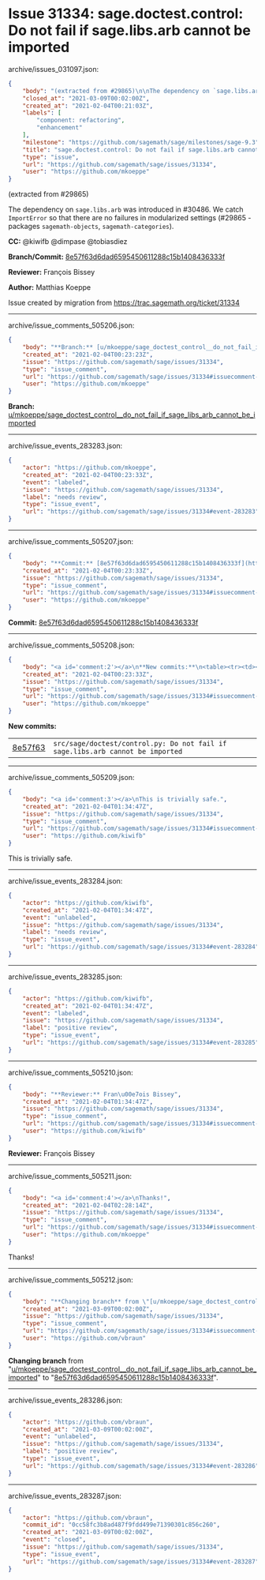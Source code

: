 # Issue 31334: sage.doctest.control: Do not fail if sage.libs.arb cannot be imported

archive/issues_031097.json:
```json
{
    "body": "(extracted from #29865)\n\nThe dependency on `sage.libs.arb` was introduced in #30486. \nWe catch `ImportError` so that there are no failures in modularized \nsettings (#29865 - packages `sagemath-objects`, `sagemath-categories`).\n\n\n\n**CC:**  @kiwifb @dimpase @tobiasdiez\n\n**Branch/Commit:** [8e57f63d6dad6595450611288c15b1408436333f](https://github.com/sagemath/sagetrac-mirror/commit/8e57f63d6dad6595450611288c15b1408436333f)\n\n**Reviewer:** Fran\u00e7ois Bissey\n\n**Author:** Matthias Koeppe\n\nIssue created by migration from https://trac.sagemath.org/ticket/31334\n\n",
    "closed_at": "2021-03-09T00:02:00Z",
    "created_at": "2021-02-04T00:21:03Z",
    "labels": [
        "component: refactoring",
        "enhancement"
    ],
    "milestone": "https://github.com/sagemath/sage/milestones/sage-9.3",
    "title": "sage.doctest.control: Do not fail if sage.libs.arb cannot be imported",
    "type": "issue",
    "url": "https://github.com/sagemath/sage/issues/31334",
    "user": "https://github.com/mkoeppe"
}
```
(extracted from #29865)

The dependency on `sage.libs.arb` was introduced in #30486. 
We catch `ImportError` so that there are no failures in modularized 
settings (#29865 - packages `sagemath-objects`, `sagemath-categories`).



**CC:**  @kiwifb @dimpase @tobiasdiez

**Branch/Commit:** [8e57f63d6dad6595450611288c15b1408436333f](https://github.com/sagemath/sagetrac-mirror/commit/8e57f63d6dad6595450611288c15b1408436333f)

**Reviewer:** François Bissey

**Author:** Matthias Koeppe

Issue created by migration from https://trac.sagemath.org/ticket/31334





---

archive/issue_comments_505206.json:
```json
{
    "body": "**Branch:** [u/mkoeppe/sage_doctest_control__do_not_fail_if_sage_libs_arb_cannot_be_imported](https://github.com/sagemath/sagetrac-mirror/tree/u/mkoeppe/sage_doctest_control__do_not_fail_if_sage_libs_arb_cannot_be_imported)",
    "created_at": "2021-02-04T00:23:23Z",
    "issue": "https://github.com/sagemath/sage/issues/31334",
    "type": "issue_comment",
    "url": "https://github.com/sagemath/sage/issues/31334#issuecomment-505206",
    "user": "https://github.com/mkoeppe"
}
```

**Branch:** [u/mkoeppe/sage_doctest_control__do_not_fail_if_sage_libs_arb_cannot_be_imported](https://github.com/sagemath/sagetrac-mirror/tree/u/mkoeppe/sage_doctest_control__do_not_fail_if_sage_libs_arb_cannot_be_imported)



---

archive/issue_events_283283.json:
```json
{
    "actor": "https://github.com/mkoeppe",
    "created_at": "2021-02-04T00:23:33Z",
    "event": "labeled",
    "issue": "https://github.com/sagemath/sage/issues/31334",
    "label": "needs review",
    "type": "issue_event",
    "url": "https://github.com/sagemath/sage/issues/31334#event-283283"
}
```



---

archive/issue_comments_505207.json:
```json
{
    "body": "**Commit:** [8e57f63d6dad6595450611288c15b1408436333f](https://github.com/sagemath/sagetrac-mirror/commit/8e57f63d6dad6595450611288c15b1408436333f)",
    "created_at": "2021-02-04T00:23:33Z",
    "issue": "https://github.com/sagemath/sage/issues/31334",
    "type": "issue_comment",
    "url": "https://github.com/sagemath/sage/issues/31334#issuecomment-505207",
    "user": "https://github.com/mkoeppe"
}
```

**Commit:** [8e57f63d6dad6595450611288c15b1408436333f](https://github.com/sagemath/sagetrac-mirror/commit/8e57f63d6dad6595450611288c15b1408436333f)



---

archive/issue_comments_505208.json:
```json
{
    "body": "<a id='comment:2'></a>\n**New commits:**\n<table><tr><td><a href=\"https://github.com/sagemath/sagetrac-mirror/commit/8e57f63d6dad6595450611288c15b1408436333f\">8e57f63</a></td><td><code>src/sage/doctest/control.py: Do not fail if sage.libs.arb cannot be imported</code></td></tr></table>\n",
    "created_at": "2021-02-04T00:23:33Z",
    "issue": "https://github.com/sagemath/sage/issues/31334",
    "type": "issue_comment",
    "url": "https://github.com/sagemath/sage/issues/31334#issuecomment-505208",
    "user": "https://github.com/mkoeppe"
}
```

<a id='comment:2'></a>
**New commits:**
<table><tr><td><a href="https://github.com/sagemath/sagetrac-mirror/commit/8e57f63d6dad6595450611288c15b1408436333f">8e57f63</a></td><td><code>src/sage/doctest/control.py: Do not fail if sage.libs.arb cannot be imported</code></td></tr></table>




---

archive/issue_comments_505209.json:
```json
{
    "body": "<a id='comment:3'></a>\nThis is trivially safe.",
    "created_at": "2021-02-04T01:34:47Z",
    "issue": "https://github.com/sagemath/sage/issues/31334",
    "type": "issue_comment",
    "url": "https://github.com/sagemath/sage/issues/31334#issuecomment-505209",
    "user": "https://github.com/kiwifb"
}
```

<a id='comment:3'></a>
This is trivially safe.



---

archive/issue_events_283284.json:
```json
{
    "actor": "https://github.com/kiwifb",
    "created_at": "2021-02-04T01:34:47Z",
    "event": "unlabeled",
    "issue": "https://github.com/sagemath/sage/issues/31334",
    "label": "needs review",
    "type": "issue_event",
    "url": "https://github.com/sagemath/sage/issues/31334#event-283284"
}
```



---

archive/issue_events_283285.json:
```json
{
    "actor": "https://github.com/kiwifb",
    "created_at": "2021-02-04T01:34:47Z",
    "event": "labeled",
    "issue": "https://github.com/sagemath/sage/issues/31334",
    "label": "positive review",
    "type": "issue_event",
    "url": "https://github.com/sagemath/sage/issues/31334#event-283285"
}
```



---

archive/issue_comments_505210.json:
```json
{
    "body": "**Reviewer:** Fran\u00e7ois Bissey",
    "created_at": "2021-02-04T01:34:47Z",
    "issue": "https://github.com/sagemath/sage/issues/31334",
    "type": "issue_comment",
    "url": "https://github.com/sagemath/sage/issues/31334#issuecomment-505210",
    "user": "https://github.com/kiwifb"
}
```

**Reviewer:** François Bissey



---

archive/issue_comments_505211.json:
```json
{
    "body": "<a id='comment:4'></a>\nThanks!",
    "created_at": "2021-02-04T02:28:14Z",
    "issue": "https://github.com/sagemath/sage/issues/31334",
    "type": "issue_comment",
    "url": "https://github.com/sagemath/sage/issues/31334#issuecomment-505211",
    "user": "https://github.com/mkoeppe"
}
```

<a id='comment:4'></a>
Thanks!



---

archive/issue_comments_505212.json:
```json
{
    "body": "**Changing branch** from \"[u/mkoeppe/sage_doctest_control__do_not_fail_if_sage_libs_arb_cannot_be_imported](https://github.com/sagemath/sagetrac-mirror/tree/u/mkoeppe/sage_doctest_control__do_not_fail_if_sage_libs_arb_cannot_be_imported)\" to \"[8e57f63d6dad6595450611288c15b1408436333f](https://github.com/sagemath/sagetrac-mirror/commit/8e57f63d6dad6595450611288c15b1408436333f)\".",
    "created_at": "2021-03-09T00:02:00Z",
    "issue": "https://github.com/sagemath/sage/issues/31334",
    "type": "issue_comment",
    "url": "https://github.com/sagemath/sage/issues/31334#issuecomment-505212",
    "user": "https://github.com/vbraun"
}
```

**Changing branch** from "[u/mkoeppe/sage_doctest_control__do_not_fail_if_sage_libs_arb_cannot_be_imported](https://github.com/sagemath/sagetrac-mirror/tree/u/mkoeppe/sage_doctest_control__do_not_fail_if_sage_libs_arb_cannot_be_imported)" to "[8e57f63d6dad6595450611288c15b1408436333f](https://github.com/sagemath/sagetrac-mirror/commit/8e57f63d6dad6595450611288c15b1408436333f)".



---

archive/issue_events_283286.json:
```json
{
    "actor": "https://github.com/vbraun",
    "created_at": "2021-03-09T00:02:00Z",
    "event": "unlabeled",
    "issue": "https://github.com/sagemath/sage/issues/31334",
    "label": "positive review",
    "type": "issue_event",
    "url": "https://github.com/sagemath/sage/issues/31334#event-283286"
}
```



---

archive/issue_events_283287.json:
```json
{
    "actor": "https://github.com/vbraun",
    "commit_id": "0cc58fc3b8ad487f9fdd499e71390301c856c260",
    "created_at": "2021-03-09T00:02:00Z",
    "event": "closed",
    "issue": "https://github.com/sagemath/sage/issues/31334",
    "type": "issue_event",
    "url": "https://github.com/sagemath/sage/issues/31334#event-283287"
}
```
